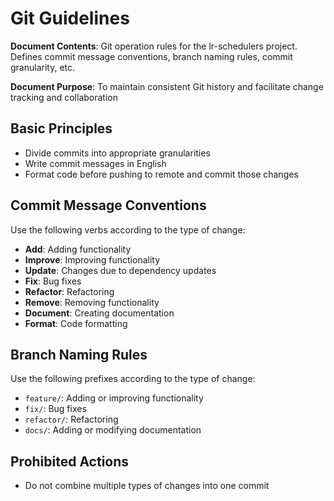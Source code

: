 # Git Guidelines

**Document Contents**: Git operation rules for the lr-schedulers project. Defines commit message conventions, branch naming rules, commit granularity, etc.

**Document Purpose**: To maintain consistent Git history and facilitate change tracking and collaboration

## Basic Principles

- Divide commits into appropriate granularities
- Write commit messages in English
- Format code before pushing to remote and commit those changes

## Commit Message Conventions

Use the following verbs according to the type of change:

- **Add**: Adding functionality
- **Improve**: Improving functionality
- **Update**: Changes due to dependency updates
- **Fix**: Bug fixes
- **Refactor**: Refactoring
- **Remove**: Removing functionality
- **Document**: Creating documentation
- **Format**: Code formatting

## Branch Naming Rules

Use the following prefixes according to the type of change:

- `feature/`: Adding or improving functionality
- `fix/`: Bug fixes
- `refactor/`: Refactoring
- `docs/`: Adding or modifying documentation

## Prohibited Actions

- Do not combine multiple types of changes into one commit
